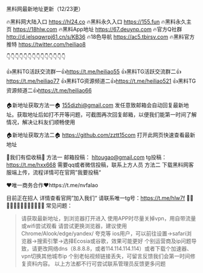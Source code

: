 
黑料网最新地址更新（12/23更）

🔥黑料网大陆入口  https://hl24.co
🔥黑料永久入口  https://155.fun
🔥黑料永久主页  https://18hlw.com
🔥黑料App地址  https://67.deuynp.com
🔥官方Q社群  http://d.ielsqqwrpj61.cn/s/KB36
🔥18色导航   https://ac5.tbirsv.com
🔥黑料官方推特  https://twitter.com/heiliao8

👇👇👇👇👇👇👇👇👇👇👇👇👇👇

👍黑料TG活跃交流群一👍https://t.me/heiliao55
👍黑料TG活跃交流群二👍https://t.me/heiliao77
👍黑料TG资源频道二👍https://t.me/heiliao521
👍黑料TG资源频道二👍https://t.me/heiliao66

🏠新地址获取方法一🏠
155dizhi@gmail.com
发任意致邮箱会自动回复最新地址。获取地址后如打不开等问题，可截图再次回复邮箱，以便我们能第一时间了解情况，解决让料友们顺畅使用

🏠新地址获取方法二🏠
https://github.com/zztt15com
打开此网页快速查看最新地址

🧧我们有偿收稿🧧
方法一
邮箱投稿： hltougao@gmail.com
tg投稿：https://t.me/hxx668
需要qq或者微信投稿，联系上方人员
方法二
下载黑料网客服端上传，流程详情可在官网”我要投稿“

❤️唯一商务合作❤️https://t.me/nvfalao

目前正在招人
详情查看官网”加入我们“
请联系唯一tg号：https://t.me/hlw7f
💋💋💋💋💋💋💋💋💋💋💋💋💋
常见问题：
>请获取最新地址，到浏览器打开进入
>使用APP时尽量关掉vpn，用自带流量或wifi尝试观看
>请尝试更换浏览器，建议使用 Chrome/Alook/edge/yandex/ 夸克等
>ios用户，可以前往设置->safari浏览器->搜索引擎->选择Ecosia或谷歌，效果可能更好
>个别运营商及ip问题导致，请更改网络dns（8.8.8.8，或者114.114.114.114）或者下载个加速器、vpn切换其他城市ip
>个别老帖视频链接丢失，可留言反馈我们会第一时间修复资料内容。
>以上方法都不行可尝试联系管理员反馈更多问题
